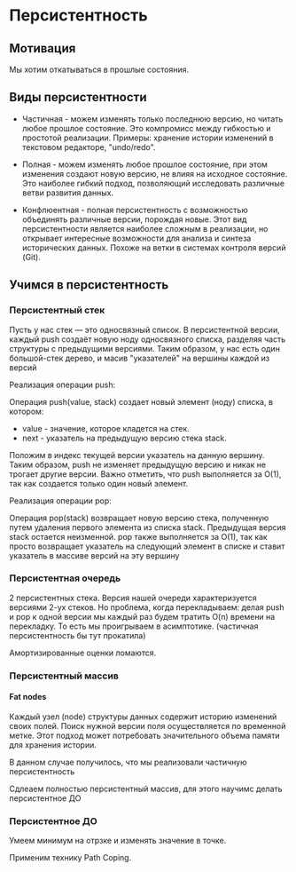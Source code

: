 # Персистентность

## Мотивация

Мы хотим откатываться в прошлые состояния.

## Виды персистентности

-  Частичная - можем изменять только последнюю версию, но читать любое прошлое состояние. Это компромисс между гибкостью и простотой реализации. Примеры: хранение истории изменений в текстовом редакторе, "undo/redo".

-  Полная - можем изменять любое прошлое состояние, при этом изменения создают новую версию, не влияя на исходное состояние. Это наиболее гибкий подход, позволяющий исследовать различные ветви развития данных. 

-  Конфлюентная - полная персистентность с возможностью объединять различные версии, порождая новые. Этот вид персистентности является наиболее сложным в реализации, но открывает интересные возможности для анализа и синтеза исторических данных. Похоже на ветки в системах контроля версий (Git).

## Учимся в персистентность

### Персистентный стек


Пусть у нас стек — это односвязный список.  В персистентной версии, каждый push создаёт новую ноду односвязного списка, разделяя часть структуры с предыдущими версиями.  Таким образом, у нас есть один большой-стек дерево, и масив "указателей" на вершины каждой из версий

Реализация операции push:

Операция push(value, stack) создает новый элемент (ноду) списка, в котором:

-  value - значение, которое кладется на стек.
-   next - указатель на предыдущую версию стека stack.

Положим в индекс текущей версии указатель на данную вершину. Таким образом,  push не изменяет предыдущую версию и никак не трогает другие версии.  Важно отметить, что push выполняется за O(1), так как создается только один новый элемент.

Реализация операции pop:

Операция pop(stack) возвращает новую версию стека, полученную путем удаления первого элемента из списка stack. Предыдущая версия stack остается неизменной.  pop также выполняется за O(1), так как просто возвращает указатель на следующий элемент в списке и ставит указатель в массиве версий на эту вершину

### Персистентная очередь

2 персистентных стека. Версия нашей очереди характеризуется версиями 2-ух стеков. Но проблема, когда перекладываем: делая push и pop к одной версии мы каждый раз будем тратить O(n) времени на перекладку. То есть мы проигрываем в асимптотике. (частичная персистентность бы тут прокатила)

Амортизированные оценки ломаются.


### Персистентный массив

#### Fat nodes

Каждый узел (node) структуры данных содержит историю изменений своих полей. Поиск нужной версии поля осуществляется по временной метке. Этот подход может потребовать значительного объема памяти для хранения истории.

В данном случае получилось, что мы реализовали частичную персистентность

Сдлеаем полностью персистентный массив, для этого научимс делать персистентное ДО

### Персистентное ДО

Умеем минимум на отрзке и изменять значение в точке.

Применим технику Path Coping.

